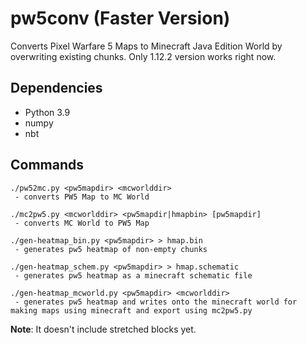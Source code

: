 # pw5conv (Faster Version)
Converts Pixel Warfare 5 Maps to Minecraft Java Edition World by overwriting existing chunks. Only 1.12.2 version works right now.

## Dependencies
- Python 3.9
- numpy
- nbt

## Commands
```
./pw52mc.py <pw5mapdir> <mcworlddir>
 - converts PW5 Map to MC World

./mc2pw5.py <mcworlddir> <pw5mapdir|hmapbin> [pw5mapdir]
 - converts MC World to PW5 Map

./gen-heatmap_bin.py <pw5mapdir> > hmap.bin
 - generates pw5 heatmap of non-empty chunks

./gen-heatmap_schem.py <pw5mapdir> > hmap.schematic
 - generates pw5 heatmap as a minecraft schematic file

./gen-heatmap_mcworld.py <pw5mapdir> <mcworlddir>
 - generates pw5 heatmap and writes onto the minecraft world for making maps using minecraft and export using mc2pw5.py
```

**Note**: It doesn't include stretched blocks yet.

